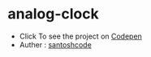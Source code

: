 # analog-clock

- Click To see the project on [Codepen](https://codepen.io/santoshcodes/pen/RwpwPPY)
- Auther : [santoshcode](https://twitter.com/santoshcodes)
